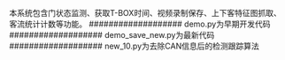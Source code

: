 本系统包含门状态监测、获取T-BOX时间、视频录制保存、上下客特征图抓取、客流统计计数等功能。
###################
demo.py为早期开发代码
###################
demo_save_new.py为最新代码
###################
new_10.py为去除CAN信息后的检测跟踪算法
